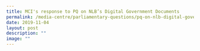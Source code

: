 ```yaml
---
title: MCI's response to PQ on NLB’s Digital Government Documents
permalink: /media-centre/parliamentary-questions/pq-on-nlb-digital-government-documents/
date: 2019-11-04
layout: post
description: ""
image: ""
---
```

